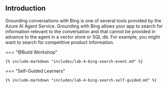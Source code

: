 ## Introduction

Grounding conversations with Bing is one of several tools provided by the Azure AI Agent Service. Grounding with Bing allows your app to search for information relevant to the conversation and that cannot be provided in advance to the agent in a vector store or SQL db. For example, you might want to search for competitive product information.

=== "@Build Workshop"

    {% include-markdown "includes/lab-4-bing-search-event.md" %}

=== "Self-Guided Learners"

    {% include-markdown "includes/lab-4-bing-search-self-guided.md" %}
